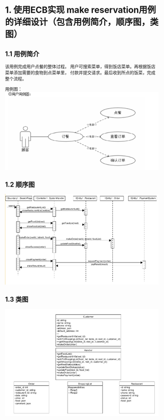 # 1. 使用ECB实现 make reservation用例的详细设计（包含用例简介，顺序图，类图）

## 1.1 用例简介

该用例完成用户点餐的整体过程。
用户可搜索菜单，得到饭店菜单。再根据饭店菜单添加需要的食物到点菜单里，
付款并提交请求。最后收到所点的饭菜，完成整个流程。

用例图：
![UMLet](https://github.com/EatWhat/documents/raw/master/%E7%94%A8%E6%88%B7%E7%94%A8%E4%BE%8B%E5%9B%BE.png)

## 1.2 顺序图
![ECB顺序图](https://github.com/EatWhat/documents/blob/master/ECB%E9%A1%BA%E5%BA%8F%E5%9B%BE.png)
## 1.3 类图
![ECB类图](https://github.com/EatWhat/documents/blob/master/ECB%E7%B1%BB%E5%9B%BE.png)